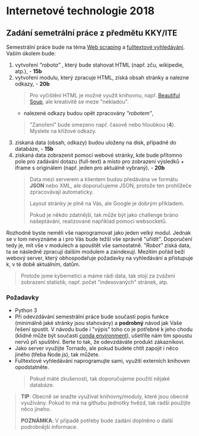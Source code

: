 # Internetové technologie 2018

## Zadání semetrální práce z předmětu KKY/ITE

Semestrální práce bude na téma [Web scraping][1] a [fulltextové vyhledávání][2].
Vaším úkolem bude:

1) vytvoření *"robota"* , který bude stahovat HTML (např. zču, wikipedie, atp.), - **15b**
1) vytvoření modulu, který zpracuje HTML, získá obsah stránky a nalezne odkazy, - **20b**
    > Pro vyčištění HTML je možné využít knihovnu, např. [Beautiful Soup][3],
    > ale kreativitě se meze "nekladou".
    * nalezené odkazy budou opět zpracovány *"robotem"*,
    > "Zanoření" bude omezeno např. časově nebo hloubkou (**4**).
    > Myslete na křížové odkazy.
1) získaná data (obsah, odkazy) budou uloženy na disk, případně do databáze, - **15b**
1) získaná data zobrazenit pomocí webové stránky, kde bude přítomno pole pro zadávání
dotazu (full-text) a místo pro zobrazení výsledků + iframe s originálem (např. jeden
pro aktuálně vybraný). - **20b**
    > Data mezi serverem a klientem budou předávána ve formátu **JSON** nebo XML,
    > ale doporučujeme JSON, protože ten prohlížeče zpracovávají automaticky.
    >
    > Layout stránky je plně na Vás, ale Google je dobrým příkladem.
    >
    > Pokud je někdo zdatnější, tak může být jako challenge bráno našeptávání,
    > realizované například pomocí websocketů.

Rozhodně byste neměli vše naprogramovat jako jeden velký modul. Jednak se v tom
nevyznáme a i pro Vás bude težší vše správně "uřídit". Doporučení tedy je, mít vše
v modulech a spouštět vše samostatně. *"Robot"* získá data, ta se následně zpracují
dalším modulem a zaindexují. Mezitím pořád beží webový server, který obhospodařuje
požadavky na vyhledávání a přistupuje k, v té době aktuálním, datům.

> Protože jsme kybernetici a máme rádi data, tak stojí za zvážení zobrazení statistik,
> např. počet "indexovaných" stránek, atp.

### Požadavky

* Python 3
* Při odevzdávání semestrální práce bude součastí popis funkce (minimálně jaké stránky jsou stahovány) a **podrobný** návod jak Vaše řešení spustit. V návodu bude i "výpis" toho co je potřebné k jeho chodu (klidně může být součastí [conda environment][4]), ušetříte nám tím spoustu nervů při spuštění. Berte to tak, že odevzdáváte produkt zákazníkovi.
* Jako server využijte Tornado, ale pokud budete chtít zapojit i něco jiného (třeba Node.js), tak můžete.
* Fulltextové vyhledávání naprogramujte sami, využití externích knihoven opodstatněte.
    > Pokud máté zkušenosti, tak doporučujeme použití nějaké databáze.

> **TIP**: Obecně se snažte využívat knihovny/moduly, které jsou obecně využívány. Pokud to má na githubu jednotky hvězd, tak radši použijte něco jineho.
>
> **POZNÁMKA**: V případě potřeby bude zadání doplněno o další podrobnější informace.

[1]: https://en.wikipedia.org/wiki/Web_scraping
[2]: https://cs.wikipedia.org/wiki/Fulltextov%C3%A9_vyhled%C3%A1v%C3%A1n%C3%AD
[3]: https://www.crummy.com/software/BeautifulSoup/bs4/doc/
[4]: https://conda.io/docs/user-guide/tasks/manage-environments.html

